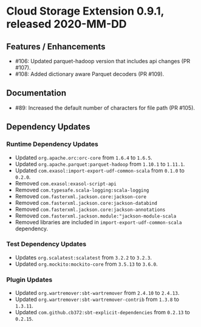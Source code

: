 # Cloud Storage Extension 0.9.1, released 2020-MM-DD

## Features / Enhancements

* #106: Updated parquet-hadoop version that includes api changes (PR #107).
* #108: Added dictionary aware Parquet decoders (PR #109).

## Documentation

* #89: Increased the default number of characters for file path (PR #105).

## Dependency Updates

### Runtime Dependency Updates

* Updated `org.apache.orc:orc-core` from `1.6.4` to `1.6.5`.
* Updated `org.apache.parquet:parquet-hadoop` from `1.10.1` to `1.11.1`.
* Updated `com.exasol:import-export-udf-common-scala` from `0.1.0` to `0.2.0`.
* Removed `com.exasol:exasol-script-api`
* Removed `com.typesafe.scala-logging:scala-logging`
* Removed `com.fasterxml.jackson.core:jackson-core`
* Removed `com.fasterxml.jackson.core:jackson-databind`
* Removed `com.fasterxml.jackson.core:jackson-annotations`
* Removed `com.fasterxml.jackson.module:"jackson-module-scala`
* Removed libraries are included in `import-export-udf-common-scala` dependency.

### Test Dependency Updates

* Updates `org.scalatest:scalatest` from `3.2.2` to `3.2.3`.
* Updated `org.mockito:mockito-core` from `3.5.13` to `3.6.0`.

### Plugin Updates

* Updated `org.wartremover:sbt-wartremover` from `2.4.10` to `2.4.13`.
* Updated `org.wartremover:sbt-wartremover-contrib` from `1.3.8` to `1.3.11`.
* Updated `com.github.cb372:sbt-explicit-dependencies` from `0.2.13` to `0.2.15`.
